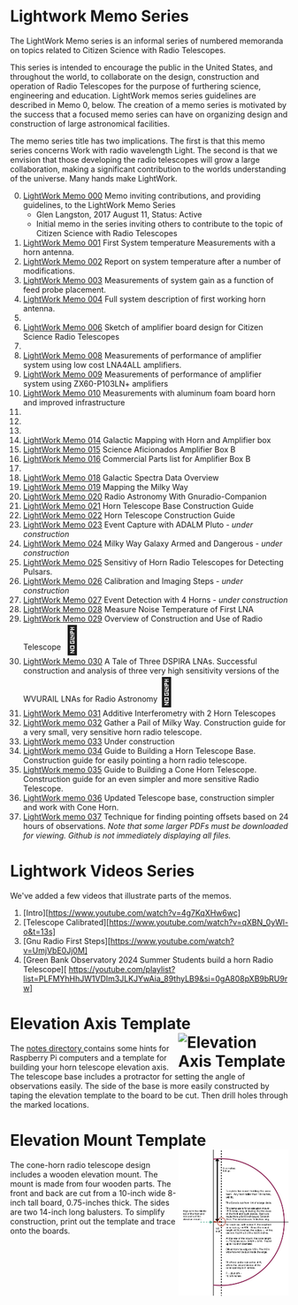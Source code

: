 # Lightwork Memo Series


The LightWork Memo series is an informal series of numbered memoranda on topics related to Citizen Science with Radio Telescopes.

This series is intended to encourage the public in the United States, and throughout the world, to collaborate on the design, construction and operation of Radio Telescopes for the purpose of furthering science, engineering and education. LightWork memos series guidelines are described in Memo 0, below. The creation of a memo series is motivated by the success that a focused memo series can have on organizing design and construction of large astronomical facilities.

The memo series title has two implications. The first is that this memo series concerns Work with radio wavelength Light. The second is that we envision that those developing the radio telescopes will grow a large collaboration, making a significant contribution to the worlds understanding of the universe. Many hands make LightWork.

0. [LightWork Memo 000](/memos/LightWorkMemo000-r3.pdf)  Memo inviting contributions, and providing guidelines, to the LightWork Memo Series
      * Glen Langston, 2017 August 11, Status: Active
      * Initial memo in the series inviting others to contribute to the topic of Citizen Science with Radio Telescopes
1. [LightWork Memo 001](/memos/LightWorkMemo001-01.pdf)  First System temperature Measurements with a horn antenna.
2. [LightWork Memo 002](/memos/LightWorkMemo002-r2.pdf)  Report on system temperature after a number of modifications.
3. [LightWork Memo 003](/memos/LightWorkMemo003-r2.pdf) Measurements of system gain as a function of feed probe placement.
4. [LightWork Memo 004](/memos/LightWorkMemo004-r3.pdf)  Full system description of first working horn antenna.
5.
6. [LightWork Memo 006](/memos/LightWorkMemo006-r6.pdf) Sketch of amplifier board design for Citizen Science Radio Telescopes
7.
8. [LightWork Memo 008](/memos/LightWorkMemo008-r1.pdf) Measurements of performance of amplifier system using low cost LNA4ALL amplifiers.
9. [LightWork Memo 009](/memos/LightWorkMemo009-r3.pdf)  Measurements of performance of amplifier system using ZX60-P103LN+ amplifiers
10. [LightWork Memo 010](/memos/LightWorkMemo010-4.pdf)  Measurements with aluminum foam board horn and improved infrastructure
11.
12.
13.
14. [LightWork Memo 014](/memos/LightWorkMemo014r9.pdf) Galactic Mapping with Horn and Amplifier box
15. [LightWork Memo 015](/memos/LightWorkMemo015-2.pdf) Science Aficionados Amplifier Box B
16. [LightWork Memo 016](/memos/LightWorkMemo016-1.pdf) Commercial Parts list for Amplifier Box B
17.
18. [LightWork Memo 018](/memos/LightWorkMemo018-r1.pdf) Galactic Spectra Data Overview
19. [LightWork Memo 019](/memos/LightWorkMemo019-r1.pdf) Mapping the Milky Way
20. [LightWork Memo 020](/memos/LightWorkMemo020-r3.pdf) Radio Astronomy With Gnuradio-Companion
21. [LightWork Memo 021](/memos/LightWorkMemo021-r6.pdf) Horn Telescope Base Construction Guide
22. [LightWork Memo 022](/memos/LightWorkMemo022-r13.pdf) Horn Telescope Construction Guide
23. [LightWork Memo 023](/memos/LightWorkMemo023-r2-EventCapture.pdf) Event Capture with ADALM Pluto - _under construction_
24. [LightWork Memo 024](/memos/LightWorkMemo024-r2-Armed.pdf) Milky Way Galaxy Armed and Dangerous - _under construction_
25. [LightWork Memo 025](/memos/LightWorkMemo025-r5-DetectingPulsars.pdf) Sensitivy of Horn Radio Telescopes for Detecting Pulsars.
26. [LightWork Memo 026](/memos/LightWorkMemo026-r2-CalibrateMaps.pdf) Calibration and Imaging Steps - _under construction_
27. [LightWork Memo 027](/memos/LightWorkMemo027-r2-4HornEvents.pdf) Event Detection with 4 Horns - _under construction_
28. [LightWork Memo 028](/memos/LightWorkMemo028-r7-NoiseTemp.pdf) Measure Noise Temperature of First LNA
29. [LightWork Memo 029](/memos/LightWorkMemo029-r2-HydrogenLineProject.pdf) Overview of Construction and Use of Radio Telescope <span style='font-size:50px;'>&#128079;</span>
30. [LightWork Memo 030](/memos/LightWork0030-r1-ATaleOfThreeLNAs.pdf) A Tale of Three DSPIRA LNAs.  Successful construction and analysis of three very high sensitivity versions of the WVURAIL LNAs for Radio Astronomy<span style='font-size:50px;'>&#128079;</span>
31. [LightWork Memo 031](/memos/LightWorkMemo031.pdf) Additive Interferometry with 2 Horn Telescopes
32. [LightWork memo 032](/memos/LightWorkMemo032-PailOfMilkyWay-r5.pdf) Gather a Pail of Milky Way.  Construction guide for a very small, very sensitive horn radio telescope.
33. [LightWork memo 033](/memos/) Under construction
34. [LightWork memo 034](/memos/LightWorkMemo034-SimpleBase-r5.pdf) Guide to Building a Horn Telescope Base. Construction guide for easily pointing a horn radio telescope.
35. [LightWork memo 035](/memos/LightWorkMemo035-ConeHorn-r4.pdf) Guide to Building a Cone Horn Telescope. Construction guide for an even simpler and more sensitive Radio Telescope.
36. [LightWork memo 036](/memos/LightWorkMemo036-ConeHornBase-r1.pdf) Updated Telescope base, construction simpler and work with Cone Horn.
37. [LightWork memo 037](/memos/LightWorkMemo037-PointingOffsets-r1.pdf) Technique for finding pointing offsets based on 24 hours of observations.
_Note that some larger PDFs must be downloaded for viewing.  Github is not immediately displaying all files._

# Lightwork Videos Series
We've added a few videos that illustrate parts of the memos.
1. [Intro][https://www.youtube.com/watch?v=4g7KqXHw6wc]
2. [Telescope Calibrated][https://www.youtube.com/watch?v=qXBN_0yWl-o&t=13s]
3. [Gnu Radio First Steps][https://www.youtube.com/watch?v=UmjVbE0Jj0M]
4. [Green Bank Observatory 2024 Summer Students build a horn Radio Telescope][
https://youtube.com/playlist?list=PLFMYhHhJW1VDIm3JLKJYwAia_89thyLB9&si=0gA808pXB9bRU9rw]
# Elevation Axis Template <a href="notes/ElAxisCm.pdf"> <img src="notes/ElAxisCm.png" width=200 alt="Elevation Axis Template" align="right"></a>
The <a href="notes"> notes directory </a> contains some hints for Raspberry Pi computers and a template for building your horn telescope elevation axis. The telescope base includes a protractor for setting the angle of observations easily.   The side of the base is more easily constructed by taping the elevation template to the board to be cut.   Then drill holes through the marked locations.  
# Elevation Mount Template <a href="notes/ElMountTemplate.pdf"> <img src="notes/ElMountTemplate.png" width=200 alt="Elevation Mount Template" align="right"></a>
The cone-horn radio telescope design includes a wooden elevation mount.  The mount is made from four wooden parts.  The front and back are cut from a 10-inch wide 8-inch tall board, 0.75-inches thick. 
The sides are two 14-inch long balusters.  To simplify construction, print out the template and trace onto the boards. 
